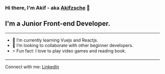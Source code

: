 
### Hi there, I'm Akif - aka <a href="https://akifzsche.github.io/" target="_blank" >Akifzsche</a> 👋

## I'm a Junior Front-end Developer.
<hr/>
<ul>
<li>🌱 I’m currently learning Vuejs and Reactjs.</li>
<li>🤝 I’m looking to collaborate with other beginner developers.</li>
<li>⚡ Fun fact: I love to play video games and reading book.</li>
</ul>
<hr/>

Connect with me:
<a href="https://www.linkedin.com/in/akifzsche/">LinkedIn</a>







